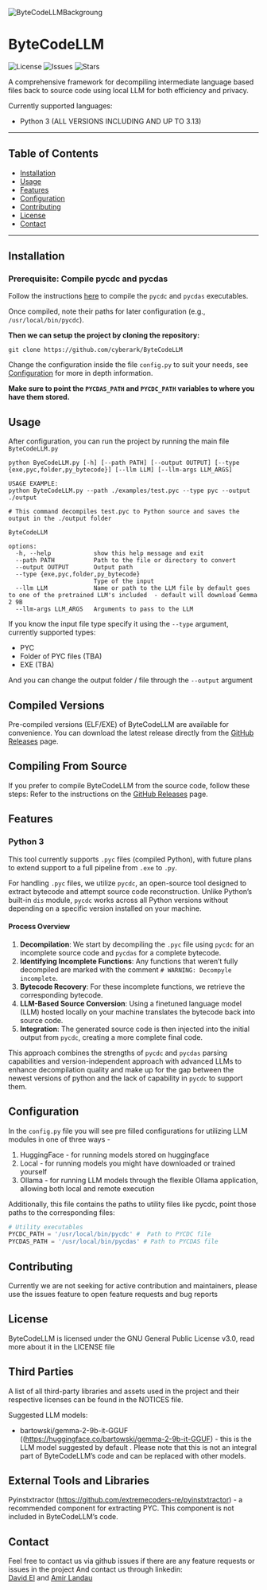 ![ByteCodeLLMBackgroung](https://github.com/cyberark/ByteCodeLLM/blob/main/Pic_ByteCodeLLM.png)

# ByteCodeLLM

![License](https://img.shields.io/github/license/cyberark/ByteCodeLLM) ![Issues](https://img.shields.io/github/issues/cyberark/ByteCodeLLM) ![Stars](https://img.shields.io/github/stars/cyberark/ByteCodeLLM)

A comprehensive framework for decompiling intermediate language based files back to source code using local LLM for both efficiency and privacy.

Currently supported languages:
* Python 3 (ALL VERSIONS INCLUDING AND UP TO 3.13)
---

## Table of Contents

- [Installation](#installation)
- [Usage](#usage)
- [Features](#features)
- [Configuration](#configuration)
- [Contributing](#contributing)
- [License](#license)
- [Contact](#contact)

---

## Installation
### Prerequisite: Compile pycdc and pycdas
Follow the instructions [here](https://github.com/zrax/pycdc) to compile the `pycdc` and `pycdas` executables.

Once compiled, note their paths for later configuration (e.g., `/usr/local/bin/pycdc`).

**Then we can setup the project by cloning the repository:**
```
git clone https://github.com/cyberark/ByteCodeLLM
```

Change the configuration inside the file `config.py` to suit your needs, see [Configuration](#configuration) for more in depth information.

**Make sure to point the `PYCDAS_PATH` and `PYCDC_PATH` variables to where you have them stored.**
## Usage
After configuration, you can run the project by running the main file `ByteCodeLLM.py`

```
python ByeCodeLLM.py [-h] [--path PATH] [--output OUTPUT] [--type {exe,pyc,folder,py_bytecode}] [--llm LLM] [--llm-args LLM_ARGS]

USAGE EXAMPLE:
python ByteCodeLLM.py --path ./examples/test.pyc --type pyc --output ./output

# This command decompiles test.pyc to Python source and saves the output in the ./output folder

ByteCodeLLM

options:
  -h, --help            show this help message and exit
  --path PATH           Path to the file or directory to convert
  --output OUTPUT       Output path
  --type {exe,pyc,folder,py_bytecode}
                        Type of the input
  --llm LLM             Name or path to the LLM file by default goes to one of the pretrained LLM's included  - default will download Gemma 2 9B 
  --llm-args LLM_ARGS   Arguments to pass to the LLM
```

If you know the input file type specify it using the `--type` argument, currently supported types:
* PYC
* Folder of PYC files (TBA)
* EXE (TBA)

And you can change the output folder / file through the `--output` argument

## Compiled Versions
Pre-compiled versions (ELF/EXE) of ByteCodeLLM are available for convenience. 
You can download the latest release directly from the [GitHub Releases](https://github.com/cyberark/ByteCodeLLM/releases) page.

## Compiling From Source
If you prefer to compile ByteCodeLLM from the source code, follow these steps:
Refer to the instructions on the [GitHub Releases](https://github.com/cyberark/ByteCodeLLM/releases) page.

## Features
### Python 3
This tool currently supports `.pyc` files (compiled Python), with future plans to extend support to a full pipeline from `.exe` to `.py`.

For handling `.pyc` files, we utilize `pycdc`, an open-source tool designed to extract bytecode and attempt source code reconstruction. Unlike Python’s built-in `dis` module, `pycdc` works across all Python versions without depending on a specific version installed on your machine.

#### Process Overview

1. **Decompilation**: We start by decompiling the `.pyc` file using `pycdc` for an incomplete source code and `pycdas` for a complete bytecode.
2. **Identifying Incomplete Functions**: Any functions that weren’t fully decompiled are marked with the comment `# WARNING: Decompyle incomplete`.
3. **Bytecode Recovery**: For these incomplete functions, we retrieve the corresponding bytecode.
4. **LLM-Based Source Conversion**: Using a finetuned language model (LLM) hosted locally on your machine translates the bytecode back into source code.
5. **Integration**: The generated source code is then injected into the initial output from `pycdc`, creating a more complete final code.

This approach combines the strengths of `pycdc` and `pycdas` parsing capabilities and version-independent approach with advanced LLMs to enhance decompilation quality and make up for the gap between the newest versions of python and the lack of capability in `pycdc` to support them.



## Configuration
In the `config.py` file you will see pre filled configurations for utilizing LLM modules in one of three ways - 
1. HuggingFace - for running models stored on huggingface
2. Local - for running models you might have downloaded or trained yourself
3. Ollama - for running LLM models through the flexible Ollama application, allowing both local and remote execution

Additionally, this file contains the paths to utility files like pycdc, point those paths to the corresponding files:
```python
# Utility executables
PYCDC_PATH = '/usr/local/bin/pycdc' #  Path to PYCDC file
PYCDAS_PATH = '/usr/local/bin/pycdas' # Path to PYCDAS file

```

## Contributing
Currently we are not seeking for active contribution and maintainers, please use the issues feature to open feature requests and bug reports

## License
ByteCodeLLM is licensed under the GNU General Public License v3.0, read more about it in the LICENSE file

## Third Parties
A list of all third-party libraries and assets used in the project and their respective licenses can be found in the NOTICES file.

Suggested LLM models:
* bartowski/gemma-2-9b-it-GGUF ((https://huggingface.co/bartowski/gemma-2-9b-it-GGUF) - this is the LLM model suggested by default . Please note that this is not an integral part of ByteCodeLLM’s code and can be replaced with other models. 

## External Tools and Libraries <br />
Pyinstxtractor (https://github.com/extremecoders-re/pyinstxtractor) - a recommended component for extracting PYC. This component is not included in ByteCodeLLM’s code. 

## Contact
Feel free to contact us via github issues if there are any feature requests or issues in the project
And contact us through linkedin:<br />
[David El](https://linkedin.com/in/david-el/) and [Amir Landau](https://linkedin.com/in/amirlandau)

